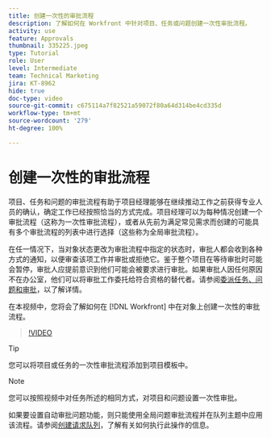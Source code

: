 ```yaml
---
title: 创建一次性的审批流程
description: 了解如何在 Workfront 中针对项目、任务或问题创建一次性审批流程。
activity: use
feature: Approvals
thumbnail: 335225.jpeg
type: Tutorial
role: User
level: Intermediate
team: Technical Marketing
jira: KT-8962
hide: true
doc-type: video
source-git-commit: c675114a7f82521a59072f80a64d314be4cd335d
workflow-type: tm+mt
source-wordcount: '279'
ht-degree: 100%

---
```


# 创建一次性的审批流程

项目、任务和问题的审批流程有助于项目经理能够在继续推动工作之前获得专业人员的确认，确定工作已经按照恰当的方式完成。项目经理可以为每种情况创建一个审批流程（这称为一次性审批流程），或者从先前为满足常见需求而创建的可能具有多个审批流程的列表中进行选择（这些称为全局审批流程）。

在任一情况下，当对象状态更改为审批流程中指定的状态时，审批人都会收到各种方式的通知，以便审查该项工作并审批或拒绝它。鉴于整个项目在等待审批时可能会暂停，审批人应提前意识到他们可能会被要求进行审批。如果审批人因任何原因不在办公室，他们可以将审批工作委托给符合资格的替代者。请参阅[委派任务、问题和审批](https://experienceleague.adobe.com/docs/workfront-learn/tutorials-workfront/manage-work/approval-processes-and-milestone-paths/delegate-approvals.html)，以了解详情。

在本视频中，您将会了解如何在 [!DNL  Workfront] 中在对象上创建一次性的审批流程。

>[!VIDEO](https://video.tv.adobe.com/v/335225/?quality=12&learn=on)

>[!TIP]
>
>您可以将项目或任务的一次性审批流程添加到项目模板中。

>[!NOTE]
>
>您可以按照视频中对任务所述的相同方式，对项目和问题设置一次性审批。
>
>如果要设置自动审批问题功能，则只能使用全局问题审批流程并在队列主题中应用该流程。请参阅[创建请求队列](https://experienceleague.adobe.com/docs/workfront/using/manage-work/requests/create-and-manage-request-queues/create-request-queue.html)，了解有关如何执行此操作的信息。

